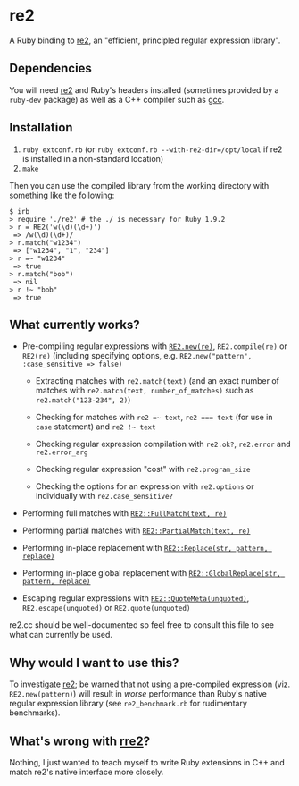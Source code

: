 re2
===

A Ruby binding to [re2][], an "efficient, principled regular expression library".

Dependencies
------------

You will need [re2][] and Ruby's headers installed (sometimes provided by a `ruby-dev` package) as well as a C++ compiler such as [gcc][].

Installation
------------

1. `ruby extconf.rb` (or `ruby extconf.rb --with-re2-dir=/opt/local` if re2 is installed in a non-standard location)
2. `make`

Then you can use the compiled library from the working directory with something like the following:

    $ irb
    > require './re2' # the ./ is necessary for Ruby 1.9.2
    > r = RE2('w(\d)(\d+)')
     => /w(\d)(\d+)/
    > r.match("w1234")
     => ["w1234", "1", "234"]
    > r =~ "w1234"
     => true
    > r.match("bob")
     => nil
    > r !~ "bob"
     => true

What currently works?
---------------------

* Pre-compiling regular expressions with [`RE2.new(re)`](http://code.google.com/p/re2/source/browse/re2/re2.h#96), `RE2.compile(re)` or `RE2(re)` (including specifying options, e.g. `RE2.new("pattern", :case_sensitive => false)`

  * Extracting matches with `re2.match(text)` (and an exact number of matches with `re2.match(text, number_of_matches)` such as `re2.match("123-234", 2)`)

  * Checking for matches with `re2 =~ text`, `re2 === text` (for use in `case` statement) and `re2 !~ text`

  * Checking regular expression compilation with `re2.ok?`, `re2.error` and `re2.error_arg`

  * Checking regular expression "cost" with `re2.program_size`

  * Checking the options for an expression with `re2.options` or individually with `re2.case_sensitive?`

* Performing full matches with [`RE2::FullMatch(text, re)`](http://code.google.com/p/re2/source/browse/re2/re2.h#30)

* Performing partial matches with [`RE2::PartialMatch(text, re)`](http://code.google.com/p/re2/source/browse/re2/re2.h#82)

* Performing in-place replacement with [`RE2::Replace(str, pattern, replace)`](http://code.google.com/p/re2/source/browse/re2/re2.h#335)

* Performing in-place global replacement with [`RE2::GlobalReplace(str, pattern, replace)`](http://code.google.com/p/re2/source/browse/re2/re2.h#352)

* Escaping regular expressions with [`RE2::QuoteMeta(unquoted)`](http://code.google.com/p/re2/source/browse/re2/re2.h#377), `RE2.escape(unquoted)` or `RE2.quote(unquoted)`

re2.cc should be well-documented so feel free to consult this file to see what can currently be used.

Why would I want to use this?
----------------------------

To investigate [re2][]; be warned that not using a pre-compiled expression (viz. `RE2.new(pattern)`) will result in *worse* performance than Ruby's native regular expression library (see `re2_benchmark.rb` for rudimentary benchmarks).

What's wrong with [rre2][]?
---------------------------

Nothing, I just wanted to teach myself to write Ruby extensions in C++ and match re2's native interface more closely.

  [gcc]: http://gcc.gnu.org/
  [re2]: http://code.google.com/p/re2/
  [rre2]: http://github.com/axic/rre2
